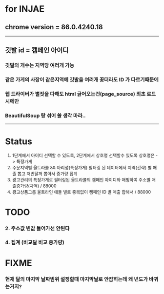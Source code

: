 # for INJAE

## chrome version = 86.0.4240.18
----

## 깃발 id = 캠페인 아이디
### 깃발의 개수는 지역당 여러개 가능
### 같은 가게의 사장이 같은지역에 깃발을 여러개 꽃더라도 ID 가 다르기때문에

### 웹 드라이버가 별짓을 다해도 html 긁어오는건(page_source) 최초 로드시에만
### BeautifulSoup 랑 섞어 쓸 생각 마라..

---
# Status
1. 1단계에서 아이디 선택할 수 있도록, 2단계에서 상호명 선택할수 있도록 상호명은 -> 특정가계
2. 주문지역별 울트라콜 && 아리성(특정가게) 필터링 된 데이터에서 지역(간략) 별 매출 뽑고 저번달꺼 뽑아서 증가량 집계
3. 광고관리의 특정가게로 필터링된 울트라콜의 캠페인 아이디와 매핑하여 주소별 매출증가량(차액) / 88000
4. 광고상품그룹 울트라인 애들 별로 중복없이 캠패인 ID 별 매출 합해서 / 88000


# TODO
### 2. 주소값 빈값 들어가선 안된다
### 4. 집계 (비교달 비교 증가량)

# FIXME
### 현재 달의 마지막 날짜범위 설정할때 마지막날로 안잡히는데 왜 년도가 바뀌는거지?